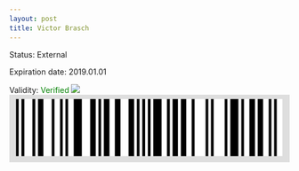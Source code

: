 ```yaml
---
layout: post
title: Victor Brasch
---
```


Status: External

Expiration date: 2019.01.01

Validity: <font color="green"> Verified</font> 
![](/members/img/Victor_Brasch.png)
![](/members/img/bar.png)
